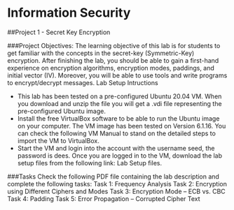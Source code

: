 # Information Security

##Project 1 - Secret Key Encryption

###Project Objectives:
The learning objective of this lab is for students to get familiar with the concepts in the secret-key (Symmetric-Key) encryption. After finishing the lab, you should be able to gain a first-hand experience on encryption algorithms, encryption modes, paddings, and initial vector (IV). Moreover, you will be able to use tools and write programs to encrypt/decrypt messages.
Lab Setup Intructions
-	This lab has been tested on a pre-configured Ubuntu 20.04 VM. When you download and unzip the file you will get a .vdi file representing the pre-configured Ubuntu image. 
-	Install the free VirtualBox software to be able to run the Ubuntu image on your computer. The VM image has been tested on Version 6.1.16. You can check the following VM Manual to stand on the detailed steps to import the VM to VirtualBox.
-	Start the VM and login into the account with the username seed, the password is dees. Once you are logged in to the VM, download the lab setup files from the following link: Lab Setup files.

###Tasks
Check the following PDF file containing the lab description and complete the following tasks:
Task 1: Frequency Analysis
Task 2: Encryption using Different Ciphers and Modes
Task 3: Encryption Mode – ECB vs. CBC
Task 4: Padding
Task 5: Error Propagation – Corrupted Cipher Text
